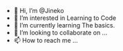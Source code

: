 - 👋 Hi, I’m @Jineko
- 👀 I’m interested in Learning to Code
- 🌱 I’m currently learning The basics.
- 💞️ I’m looking to collaborate on ...
- 📫 How to reach me ...

<!---
Jineko/Jineko is a ✨ special ✨ repository because its `README.md` (this file) appears on your GitHub profile.
You can click the Preview link to take a look at your changes.
--->
